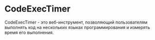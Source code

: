 # CodeExecTimer
CodeExecTimer - это веб-инструмент, позволяющий пользователям выполнять код на нескольких языках программирования и измерять время его выполнения.

